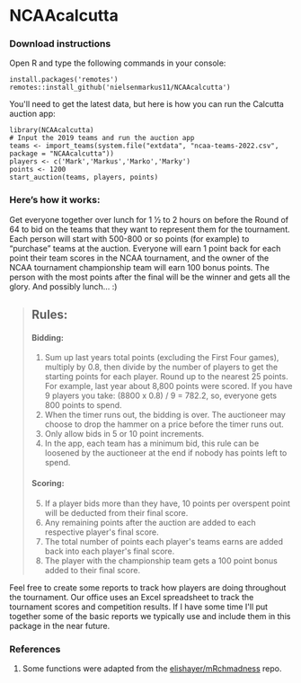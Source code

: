 # NCAAcalcutta

### Download instructions
Open R and type the following commands in your console:
```
install.packages('remotes')
remotes::install_github('nielsenmarkus11/NCAAcalcutta')
```
You'll need to get the latest data, but here is how you can run the Calcutta auction app:
```
library(NCAAcalcutta)
# Input the 2019 teams and run the auction app
teams <- import_teams(system.file("extdata", "ncaa-teams-2022.csv", package = "NCAAcalcutta"))
players <- c('Mark','Markus','Marko','Marky')
points <- 1200
start_auction(teams, players, points)
```

### Here’s how it works:
Get everyone together over lunch for 1 1⁄2 to 2 hours on before the Round of 64 to bid on the teams that they want to represent them for the tournament. Each person will start with 500-800 or so points (for example) to “purchase” teams at the auction. Everyone will earn 1 point back for each point their team scores in the NCAA tournament, and the owner of the NCAA tournament championship team will earn 100 bonus points. The person with the most points after the final will be the winner and gets all the glory. And possibly lunch… :)

> ## Rules:
> #### Bidding:
> 1. Sum up last years total points (excluding the First Four games), multiply by 0.8, then divide by the number of players to get the starting points for each player. Round up to the nearest 25 points. For example, last year about 8,800 points were scored. If you have 9 players you take: (8800 x 0.8) / 9 = 782.2, so, everyone gets 800 points to spend.
> 2. When the timer runs out, the bidding is over. The auctioneer may choose to drop the hammer on a price before the timer runs out.
> 3. Only allow bids in 5 or 10 point increments.
> 4. In the app, each team has a minimum bid, this rule can be loosened by the auctioneer at the end if nobody has points left to spend.
> 
> #### Scoring:
> 5. If a player bids more than they have, 10 points per overspent point will be deducted from their final score.
> 6. Any remaining points after the auction are added to each respective player's final score.
> 7. The total number of points each player's teams earns are added back into each player's final score.
> 8. The player with the championship team gets a 100 point bonus added to their final score.

Feel free to create some reports to track how players are doing throughout the tournament.  Our office uses an Excel spreadsheet to track the tournament scores and competition results.  If I have some time I'll put together some of the basic reports we typically use and include them in this package in the near future.

### References
1. Some functions were adapted from the [elishayer/mRchmadness](https://github.com/elishayer/mRchmadness) repo.
